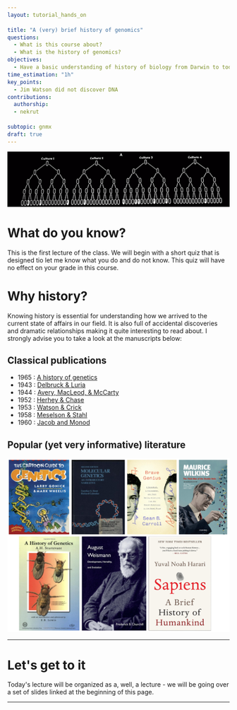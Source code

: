 ```yaml
---
layout: tutorial_hands_on

title: "A (very) brief history of genomics"
questions:
  - What is this course about?
  - What is the history of genomics?
objectives:
  - Have a basic understanding of history of biology from Darwin to today. 
time_estimation: "1h"
key_points:
  - Jim Watson did not discover DNA
contributions:
  authorship:
  - nekrut

subtopic: gnmx
draft: true
---
```


![Fluctuation test](./images/luria_small.png)

# What do you know?

This is the first lecture of the class. We will begin with a short quiz that is designed tio let me know what you do and do not know. This quiz will have no effect on your grade in this course. 

# Why history?

Knowing history is essential for understanding how we arrived to the current state of affairs in our field. It is also full of accidental discoveries and dramatic relationships making it quite interesting to read about. I strongly advise you to take a look at the manuscripts below:

## Classical publications

* 1965 : [A history of genetics](http://www.amazon.com/A-History-Genetics-A-H-Sturtevant/dp/0879696079)
* 1943 : [Delbruck & Luria](http://www.bx.psu.edu/~anton/bioinf1-2014/delbruck-luria-1943.pdf)
* 1944 : [Avery, MacLeod, & McCarty](http://www.bx.psu.edu/~anton/bioinf1-2014/avery-1944.pdf)
* 1952 : [Herhey & Chase](http://www.bx.psu.edu/~anton/bioinf1-2014/hershey-chase-1952.pdf)
* 1953 : [Watson & Crick](http://www.bx.psu.edu/~anton/bioinf1-2014/watsoncrick.pdf)
* 1958 : [Meselson & Stahl](http://www.bx.psu.edu/~anton/bioinf1-2014/Proc%20Natl%20Acad%20Sci%20USA%201958%20Meselson.pdf)
* 1960 : [Jacob and Monod](http://www.bx.psu.edu/~anton/bioinf1-2014/jacob-monod-1961.pdf)

## Popular (yet very informative) literature

![Books](./images/books.png)

------

# Let's get to it

Today's lecture will be organized as a, well, a lecture - we will be going over a set of slides linked at the beginning of this page. 

-----
